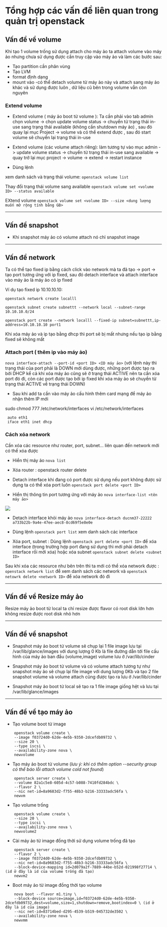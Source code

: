 # Tổng hợp các vấn đề liên quan trong quản trị openstack

## Vấn đề về volume

Khi tạo 1 volume trống  sử dụng attach cho máy ảo ta attach volume vào máy ảo nhưng chưa sử dụng được cần truy cập vào máy ảo và làm các bước sau:

- Tạo partition cần phân vùng
- Tạo LVM
- format định dạng
- mount vào 
 -có thể detach volume từ máy ảo này và attach sang máy ảo khác và sử dụng được luôn , dữ liệu cũ bên trong volume vẫn còn nguyên


### Extend volume

- Extend volume ( máy ảo boot từ volume ): Ta cần phải vào tab admin chọn volume -> chọn update volume status -> chuyển từ trạng thái in-use sang trạng thái available (không cần shutdown máy ảo) , sau đó quay lại mục Project -> volume và có thể extend được , sau đó start volume sẽ chuyển lại trạng thái in-use

- Extend volume (các volume attach riêng):  làm tương tự vào mục admin -> update volume status -> chuyển từ trạng thái in-use sang available -> quay trở lại mục project -> volume -> extend -> restart instance

- Dùng lệnh

xem danh sách và trạng thái volume: `openstack volume list`

Thay đổi trạng thái volume sang available `openstack volume set <volume ID> --status available`

EXtend volume `openstack volume set <volume ID> --size <dung lượng muốn mở rộng tính bằng GB>`

---------------
## Vấn đề snapshot

- Khi snapshot máy ảo có volume attach nó chỉ snapshot image

--------------

## Vấn đề network

Ta có thể tạo fixed ip bằng cách click vào network mà ta đã tạo -> port -> tạo port tương ứng với ip fixed, sau đó detach interface và attach interface vào máy ảo là máy ảo có ip fixed

Ví dụ tạo fixed ip 10.10.10.10:

```
openstack network create localll

openstack subnet create subnettt --network local --subnet-range 10.10.10.0/24

openstack port create --network localll --fixed-ip subnet=subnettt,ip-address=10.10.10.10 port1
```


Khi xóa máy ảo và ip tạo bằng dhcp thì port sẽ bị mất nhưng nếu tạo ip bằng fixed sẽ không mất

### Attach port ( thêm ip vào máy ảo)

`nova interface-attach --port-id <port ID> <ID máy ảo>` (với lệnh này thì trạng thái của port phải là DOWN mới dùng được, những port được tạo ra bởi DHCP kể cả khi xóa máy ảo cũng sẽ ở trạng thái ACTIVE nên ta cần xóa port đó đi, còn các port được tạo bởi ip fixed khi xóa máy ảo sẽ chuyển từ trạng thái ACTIVE về trạng thái DOWN)
 
- Sau khi add ta cần vào máy ảo cấu hình thêm card mạng để máy ảo nhận thêm IP mới
 
 sudo chmod 777 /etc/network/interfaces
 vi /etc/network/interfaces
  
     auto eth1
     iface eth1 inet dhcp
 
 
### Cách xóa network

Cần xóa các resource như router, port, subnet... liên quan đến network mới có thể xóa được

- Hiển thị máy ảo  `nova list`

- Xóa router : openstack router delete <router ID>

- Detach interface khi đang có port được sử dụng nếu port không được sử dụng ta có thể xóa port luôn  `openstack port delete <port ID>`

- Hiển thị thông tin port tương ứng với máy ảo `nova interface-list <tên máy ảo>`

<img src="https://i.imgur.com/HhNfoio.png">


- Detach interface khỏi máy ảo `nova interface-detach ducnm37-22222 a733b22b-9a4e-47ee-aec8-8cd69f5e8e0e` 

- Dùng lệnh `openstack port list` xem danh sách các interface 

- Xóa  port, subnet : Dùng lệnh `openstack port delete <port ID>` để xóa interface (trong trường hợp port đang sử dụng thì mới phải detach interface rồi mới xóa) hoặc xóa subnet `openstack subnet delete <subnet ID>`

Sau khi xóa các resource như bên trên thì ta mới có thể xóa network được : `openstack network list` để xem danh sách các network và `openstack netowrk delete <network ID>` để xóa network đó đi

-----------------
## Vấn đề về Resize máy ảo

Resize máy ảo boot từ local ta  chỉ resize được flavor có root disk lớn hơn không resize được root disk nhỏ hơn


-----------------

## Vấn đề về snapshot 

- Snapshot máy ảo boot từ volume sẽ chụp lại 1 file image lưu tại /var/lib/glance/images với dung lượng 0 Kb là file đường dẫn tới file cấu hình của máy ảo ban đầu (volume,image) volume lưu ở /var/lib/cinder

- Snapshot máy ảo boot từ volume và có volume attach tương tự như snapshot máy ảo sẽ chụp lại file image với dung lượng 0Kb và tạo 2 file snapshot volume và volume attach cũng được tạo ra lưu ở /var/lib/cinder

- Snapshot máy ảo boot từ local sẽ tạo ra 1 file image giống hệt và lưu tại /var/lib/glance/images

---------------
## Vấn đề về tạo máy ảo
- Tạo volume boot từ image
```
    openstack volume create \
    --image f03724d0-62de-4e5b-9350-2dcefdb09732 \
    --size 20 \
    --type iscsi \
    --availability-zone nova \
    newvolume
```
- Tạo máy ảo boot từ volume (*lưu ý: khi có thêm option --security group có thể báo lỗi attach volume cold not found*)
```
    openstack server create \
    --volume 82a1c5e8-605d-4c57-b088-7410fd284bdc \
    --flavor 2 \
    --nic net-id=8a9683d2-f755-48b3-b216-33333adc56fa \
    newvm
```
- Tạo volume trống
```
    openstack volume create \
    --size 20 \
    --type iscsi \
    --availability-zone nova \
    newvolume2
```
- Cài máy ảo từ image đồng thời sử dụng volume trống đã tạo
```
    openstack server create \
    --flavor 2 \
    --image f03724d0-62de-4e5b-9350-2dcefdb09732 \
    --nic net-id=8a9683d2-f755-48b3-b216-33333adc56fa \
    --block-device-mapping id=2d079a2f-7889-44be-b52d-021998f27714 \ (id ở đây là id của volume trống đã tạo)
    newvm2
````

- Boot máy ảo từ image đồng thời tạo volume
```
    nova boot --flavor m1.tiny \
    --block-device source=image,id=f03724d0-62de-4e5b-9350-2dcefdb09732,dest=volume,size=1,shutdown=remove,bootindex=0 \ (id ở đây là id của image)
    --nic net-id=83714bed-d295-4539-b519-045732de3502 \
    --availability-zone nova \
    newvmm
````
